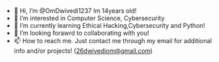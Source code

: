 - 👋 Hi, I’m @OmDwivedi1237 Im 14years old!
- 👀 I’m interested in Computer Science, Cybersecurity
- 🌱 I’m currently learning Ethical Hacking,Cybersecurity and Python!
- 💞️ I’m looking forawrd to collaborating with you!
- 📫 How to reach me. Just contact me through my email for additional info and/or projects! (26dwivediom@gmail.com)

<!---
OmDwivedi1237/OmDwivedi1237 is a ✨ special ✨ repository because its `README.md` (this file) appears on your GitHub profile.
You can click the Preview link to take a look at your changes.
--->
